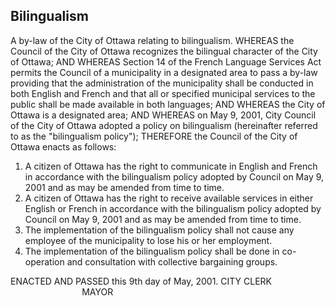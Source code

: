 ## Bilingualism

A by-law of the City of Ottawa relating to bilingualism.
WHEREAS the Council of the City of Ottawa recognizes the bilingual character of the City of Ottawa;
AND WHEREAS Section 14 of the French Language Services Act permits the Council of a municipality in a designated area to pass a by-law providing that the administration of the municipality shall be conducted in both English and French and that all or specified municipal services to the public shall be made available in both languages;
AND WHEREAS the City of Ottawa is a designated area;
AND WHEREAS on May 9, 2001, City Council of the City of Ottawa adopted a policy on bilingualism (hereinafter referred to as the "bilingualism policy");
THEREFORE the Council of the City of Ottawa enacts as follows:
1. A citizen of Ottawa has the right to communicate in English and French in accordance with the bilingualism policy adopted by Council on May 9, 2001 and as may be amended from time to time.
1. A citizen of Ottawa has the right to receive available services in either English or French in accordance with the bilingualism policy adopted by Council on May 9, 2001 and as may be amended from time to time.
1. The implementation of the bilingualism policy shall not cause any employee of the municipality to lose his or her employment.
1. The implementation of the bilingualism policy shall be done in co-operation and consultation with collective bargaining groups.

ENACTED AND PASSED this 9th day of May, 2001.
CITY CLERK                                     MAYOR